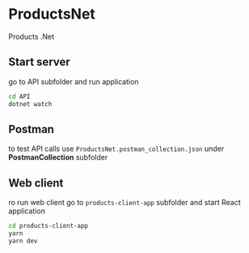 # ProductsNet

Products .Net

## Start server

go to API subfolder and run application

```sh
cd API
dotnet watch
```

## Postman

to test API calls use `ProductsNet.postman_collection.json` under **PostmanCollection** subfolder

## Web client

ro run web client go to `products-client-app` subfolder and start React application

```sh
cd products-client-app
yarn
yarn dev
```
